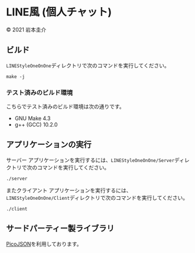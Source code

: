 # LINE風 (個人チャット)

© 2021 岩本圭介

## ビルド

`LINEStyleOneOnOne`ディレクトリで次のコマンドを実行してください。

```
make -j
```

### テスト済みのビルド環境

こちらでテスト済みのビルド環境は次の通りです。

- GNU Make 4.3
- g++ (GCC) 10.2.0

## アプリケーションの実行

サーバー アプリケーションを実行するには、`LINEStyleOneOnOne/Server`ディレクトリで次のコマンドを実行してください。

```
./server
```

またクライアント アプリケーションを実行するには、`LINEStyleOneOnOne/Client`ディレクトリで次のコマンドを実行してください。

```
./client
```

## サードパーティー製ライブラリ

[PicoJSON](https://github.com/kazuho/picojson)を利用しております。